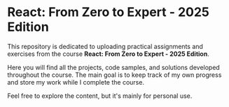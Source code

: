 # React: From Zero to Expert - 2025 Edition

This repository is dedicated to uploading practical assignments and exercises from the course **React: From Zero to Expert - 2025 Edition**.

Here you will find all the projects, code samples, and solutions developed throughout the course. The main goal is to keep track of my own progress and store my work while I complete the course.

Feel free to explore the content, but it's mainly for personal use.
